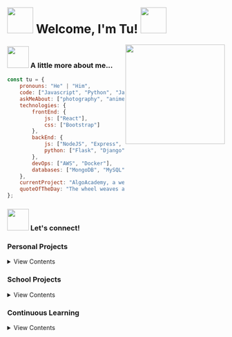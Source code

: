 # <img src="https://media.giphy.com/media/UPcPzUKUkDOrC/giphy.gif" width="60"> Welcome, I'm Tu! <img src="https://media.giphy.com/media/UPcPzUKUkDOrC/giphy.gif" width="60">

<img align='right' src="https://media.giphy.com/media/LmNwrBhejkK9EFP504/giphy.gif" width="230">

### <img src="https://media.giphy.com/media/4ZcPjuDl8waItVVEMU/giphy.gif" width="50"> A little more about me... 

```javascript
const tu = {
    pronouns: "He" | "Him",
    code: ["Javascript", "Python", "Java", "Go", "C"],
    askMeAbout: ["photography", "anime", "dnd"],
    technologies: {
        frontEnd: {
            js: ["React"],
            css: ["Bootstrap"]
        },
        backEnd: {
            js: ["NodeJS", "Express", "Spring"],
            python: ["Flask", "Django"]
        },
        devOps: ["AWS", "Docker"],
        databases: ["MongoDB", "MySQL", "PostgreSQL"],
    },
    currentProject: "AlgoAcademy, a web app to review data structures and algorithms",
    quoteOfTheDay: "The wheel weaves as the wheel wills..."
};
```

### <img src="https://media.giphy.com/media/4ZcPjuDl8waItVVEMU/giphy.gif" width="50"> Let's connect!

### Personal Projects

<details>
<summary>View Contents</summary>

|                                Name                                 |                          Details                          |
| :-----------------------------------------------------------------: | :-------------------------------------------------------: |
|     [Algo Academy](https://github.com/akatsuki-co/algoacademy)      |  React app for reviewing data structures and algorithms   |
|      [Hygge Homes](https://github.com/akatsuki-co/hyggehomes)       |    Django app for searching and booking vacation homes    |
| [Banksy Trading Co.](https://github.com/tuvo1106/banksy_trading_co) |  React e-commerce app for men's clothing and accessories  |
|        [Earthbound](https://github.com/tuvo1106/earthbound)         |     Express app for booking photography hiking tours      |
|        [Mastermind](https://github.com/tuvo1106/mastermind)         |              Mastermind game built in Python              |
| [Personal website](https://github.com/tuvo1106/tuvo1106.github.io)  | My personal website built with Bootstrap and Github Pages |
| [TV Real Estate](https://github.com/tuvo1106/django_tv_real_estate) |         Django app for listing real estate homes          |
|    [Monster Manual](https://github.com/tuvo1106/monster_manual)     |               RESTful API for DnD monsters                |

</details>

### School Projects

<details>
<summary>View Contents</summary>

|                                              Name                                               |                    Details                     |
| :---------------------------------------------------------------------------------------------: | :--------------------------------------------: |
|       [Holberton Web Back End](https://github.com/tuvo1106/holbertonschool-web_back_end)        |    Python, Javascript, MySQL, Redis, Mongo     |
| [Holberton Higher-Level](https://github.com/tuvo1106/holbertonschool-higher_level_programming)  |           Python, MySQL, Javascript            |
|   [Holberton Lower-Level](https://github.com/tuvo1106/holbertonschool-low_level_programming)    |       C, Data Structures and Algorithms        |
| [Holberton System Engineering](https://github.com/tuvo1106/holberton-system_engineering-devops) |       Linux, Bash, Puppet, Nginx, Apache       |
|      [Holberton Web Front End](https://github.com/tuvo1106/holbertonschool-web_front_end)       | HTML, CSS, Javascript, Sass, Bootstrap, Jquery |
|          [Holberton Interview](https://github.com/tuvo1106/holbertonschool-interview)           |    Interview prep problems in C and Python     |
|   [Holberton Smiling School](https://github.com/tuvo1106/holberton-smiling-school-javascript)   |          HTML, CSS, Bootstrap, JQuery          |
|                   [Simple Shell](https://github.com/tuvo1106/c_simple_shell)                    |         Unix command line interpreter          |
|                         [Hbnb](https://github.com/tuvo1106/flask_hbnb)                          |         Airbnb clone built with Flask          |
|                [Checker Buddy](https://github.com/tuvo1106/checker_api_hack_day)                |                Hack day project                |
|                  [Markdown to HTML](https://github.com/tuvo1106/Markdown2HTML)                  |      Python scripts to convert md to html      |
|                         [Printf](https://github.com/tuvo1106/c_printf)                          |      Custom implementation of C's printf       |

</details>

### Continuous Learning

<details>
<summary>View Contents</summary>

|                                     Name                                      |                       Details                       |
| :---------------------------------------------------------------------------: | :-------------------------------------------------: |
|               [1337code](https://github.com/tuvo1106/1337code)                | Collection of 200+ leetcode problems and solutions  |
|             [AWS Primer](https://github.com/tuvo1106/aws-primer)              | Notes and learning resources for AWS certifications |
| [Object-Oriented Programming Design](https://github.com/tuvo1106/oop_design)  |               OOP Design case studies               |
| [Cracking the Coding Interview](https://github.com/tuvo1106/ctci_6th_edition) |        Interview prep problems and solutions        |
|        [C++ Primer Plus](https://github.com/tuvo1106/cpp_primer_plus)         |                    Learning C++                     |
| [Python Design Patterns](https://github.com/tuvo1106/python_design_patterns)  |       Gang of Four Design Patterns in Python        |

</details>


<!--
**tuvo1106/tuvo1106** is a ✨ _special_ ✨ repository because its `README.md` (this file) appears on your GitHub profile.

Here are some ideas to get you started:

- 🔭 I’m currently working on ...
- 🌱 I’m currently learning ...
- 👯 I’m looking to collaborate on ...
- 🤔 I’m looking for help with ...
- 💬 Ask me about ...
- 📫 How to reach me: ...
- 😄 Pronouns: ...
- ⚡ Fun fact: ...
-->
